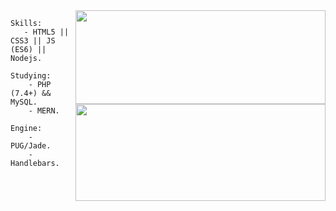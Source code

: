 <img align="right" src="https://github-readme-stats.vercel.app/api?username=alexsandersilv&show_icons=true&count_private=truehide=contribs,prs&theme=react" width="400" height="150" />

<img align="right" src="https://github-readme-stats.vercel.app/api/top-langs/?username=alexsandersilv&layout=compact&theme=react" width="400" height="155" />

```
Skills:
   - HTML5 || CSS3 || JS (ES6) || Nodejs.
```

```
Studying:
    - PHP (7.4+) && MySQL.
    - MERN.
````

```
Engine:
    - PUG/Jade.
    - Handlebars.
```
